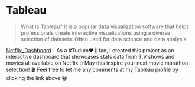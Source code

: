 # Tableau
>What is Tableau? It is a popular data visualization software that helps professionals create interactive visualizations using a diverse selection of datasets. Often used for data science and data analysis.
>
[Netflix_Dashboard](https://public.tableau.com/views/Dashboard_netflix_16805651421600/Dashboard1?:language=es-ES&:sid=&:redirect=auth&:display_count=n&:origin=viz_share_link) - As a #Tudum❤🖤 fan, I created this project as an interactive dashboard that showcases stats data from T.V shows and movies all available on Netflix :) May this inspire your next movie marathon selection! 🎬 Feel free to let me any comments at my Tableau profile by clicking the link above 😁
